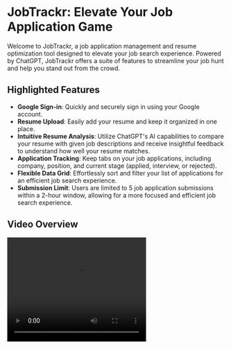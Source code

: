 # JobTrackr: Elevate Your Job Application Game

Welcome to JobTrackr, a job application management and resume optimization tool designed to elevate your job search experience. Powered by ChatGPT, JobTrackr offers a suite of features to streamline your job hunt and help you stand out from the crowd.

## Highlighted Features

- **Google Sign-in**: Quickly and securely sign in using your Google account.
- **Resume Upload**: Easily add your resume and keep it organized in one place.
- **Intuitive Resume Analysis**: Utilize ChatGPT's AI capabilities to compare your resume with given job descriptions and receive insightful feedback to understand how well your resume matches.
- **Application Tracking**: Keep tabs on your job applications, including company, position, and current stage (applied, interview, or rejected).
- **Flexible Data Grid**: Effortlessly sort and filter your list of applications for an efficient job search experience.
- **Submission Limit**: Users are limited to 5 job application submissions within a 2-hour window, allowing for a more focused and efficient job search experience.

## Video Overview
<video width="320" height="240" controls>
  <source src="https://drive.google.com/file/d/1WisfTIkiSUN_zdY1Jj8061D0b-QBku4m/view?usp=share_link" type="video/mp4">
  Your browser does not support the video tag.
</video>



